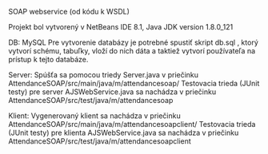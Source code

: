 SOAP webservice (od kódu k WSDL)

Projekt bol vytvorený v NetBeans IDE 8.1, Java JDK version 1.8.0_121

DB: MySQL 
Pre vytvorenie databázy je potrebné spustiť skript db.sql , ktorý vytvorí schému, tabuľky, vloží do nich dáta a taktiež vytvorí používateľa na prístup k tejto databáze.

Server: Spúšťa sa pomocou triedy Server.java v priečinku AttendanceSOAP/src/main/java/m/attendancesoap/
Testovacia trieda (JUnit testy) pre server AJSWebService.java sa nachádza v priečinku  AttendanceSOAP/src/test/java/m/attendancesoap

Klient: Vygenerovaný klient sa nachádza v priečinku AttendanceSOAP/src/main/java/m/attendancesoapclient/
Testovacia trieda (JUnit testy) pre klienta AJSWebService.java sa nachádza v priečinku  AttendanceSOAP/src/test/java/m/attendancesoapclient
